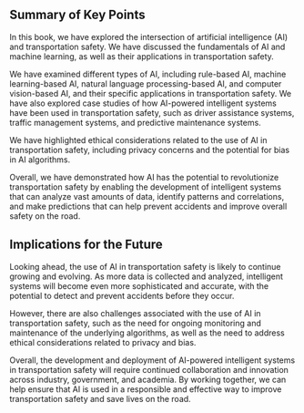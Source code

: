 
Summary of Key Points
---------------------

In this book, we have explored the intersection of artificial intelligence (AI) and transportation safety. We have discussed the fundamentals of AI and machine learning, as well as their applications in transportation safety.

We have examined different types of AI, including rule-based AI, machine learning-based AI, natural language processing-based AI, and computer vision-based AI, and their specific applications in transportation safety. We have also explored case studies of how AI-powered intelligent systems have been used in transportation safety, such as driver assistance systems, traffic management systems, and predictive maintenance systems.

We have highlighted ethical considerations related to the use of AI in transportation safety, including privacy concerns and the potential for bias in AI algorithms.

Overall, we have demonstrated how AI has the potential to revolutionize transportation safety by enabling the development of intelligent systems that can analyze vast amounts of data, identify patterns and correlations, and make predictions that can help prevent accidents and improve overall safety on the road.

Implications for the Future
---------------------------

Looking ahead, the use of AI in transportation safety is likely to continue growing and evolving. As more data is collected and analyzed, intelligent systems will become even more sophisticated and accurate, with the potential to detect and prevent accidents before they occur.

However, there are also challenges associated with the use of AI in transportation safety, such as the need for ongoing monitoring and maintenance of the underlying algorithms, as well as the need to address ethical considerations related to privacy and bias.

Overall, the development and deployment of AI-powered intelligent systems in transportation safety will require continued collaboration and innovation across industry, government, and academia. By working together, we can help ensure that AI is used in a responsible and effective way to improve transportation safety and save lives on the road.